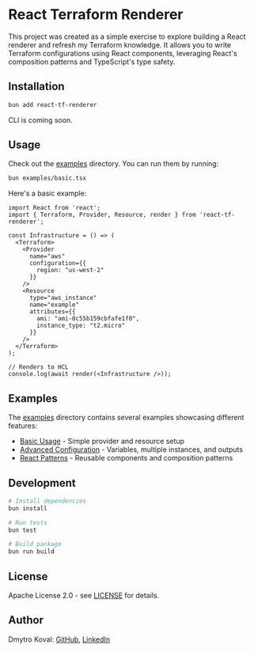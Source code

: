 # React Terraform Renderer

This project was created as a simple exercise to explore building a React renderer and refresh my Terraform knowledge.
It allows you to write Terraform configurations using React components, leveraging React's composition patterns and TypeScript's type safety.

## Installation

```bash
bun add react-tf-renderer
```

CLI is coming soon.

## Usage

Check out the [examples](examples) directory. You can run them by running:

```bash
bun examples/basic.tsx
```

Here's a basic example:

```tsx
import React from 'react';
import { Terraform, Provider, Resource, render } from 'react-tf-renderer';

const Infrastructure = () => (
  <Terraform>
    <Provider 
      name="aws" 
      configuration={{
        region: "us-west-2"
      }}
    />
    <Resource
      type="aws_instance"
      name="example"
      attributes={{
        ami: "ami-0c55b159cbfafe1f0",
        instance_type: "t2.micro"
      }}
    />
  </Terraform>
);

// Renders to HCL
console.log(await render(<Infrastructure />));
```

## Examples

The [examples](examples) directory contains several examples showcasing different features:

- [Basic Usage](examples/basic.tsx) - Simple provider and resource setup
- [Advanced Configuration](examples/advanced.tsx) - Variables, multiple instances, and outputs
- [React Patterns](examples/patterns.tsx) - Reusable components and composition patterns

## Development

```bash
# Install dependencies
bun install

# Run tests
bun test

# Build package
bun run build
```

## License

Apache License 2.0 - see [LICENSE](LICENSE) for details.

## Author

Dmytro Koval: [GitHub](https://github.com/dmk), [LinkedIn](https://www.linkedin.com/in/dmk/)
